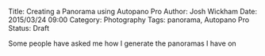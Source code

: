 Title: Creating a Panorama using Autopano Pro
Author: Josh Wickham
Date: 2015/03/24 09:00
Category: Photography
Tags: panorama, Autopano Pro
Status: Draft

Some people have asked me how I generate the panoramas I have on 
